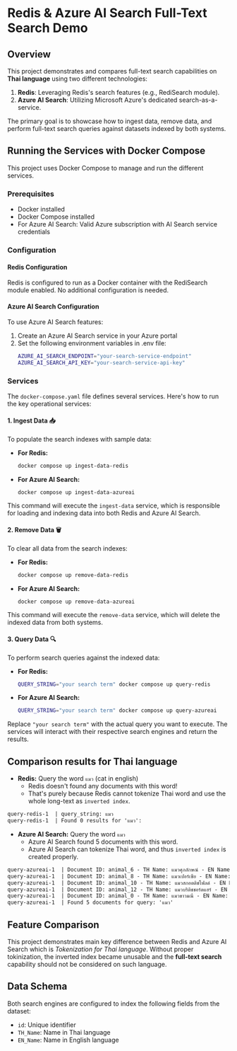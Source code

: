 # Redis & Azure AI Search Full-Text Search Demo

## Overview

This project demonstrates and compares full-text search capabilities on **Thai language** using two different technologies:

1.  **Redis**: Leveraging Redis's search features (e.g., RediSearch module).
2.  **Azure AI Search**: Utilizing Microsoft Azure's dedicated search-as-a-service.

The primary goal is to showcase how to ingest data, remove data, and perform full-text search queries against datasets indexed by both systems.

## Running the Services with Docker Compose

This project uses Docker Compose to manage and run the different services.

### Prerequisites

*   Docker installed
*   Docker Compose installed
*   For Azure AI Search: Valid Azure subscription with AI Search service credentials

### Configuration

#### Redis Configuration
Redis is configured to run as a Docker container with the RediSearch module enabled. No additional configuration is needed.

#### Azure AI Search Configuration
To use Azure AI Search features:

1. Create an Azure AI Search service in your Azure portal
2. Set the following environment variables in .env file:
   ```bash
   AZURE_AI_SEARCH_ENDPOINT="your-search-service-endpoint"
   AZURE_AI_SEARCH_API_KEY="your-search-service-api-key"
   ```

### Services

The `docker-compose.yaml` file defines several services. Here's how to run the key operational services:

#### 1. Ingest Data 📥

To populate the search indexes with sample data:

*   **For Redis:**
    ```bash
    docker compose up ingest-data-redis
    ```

*   **For Azure AI Search:**
    ```bash
    docker compose up ingest-data-azureai
    ```

This command will execute the `ingest-data` service, which is responsible for loading and indexing data into both Redis and Azure AI Search.

#### 2. Remove Data 🗑️

To clear all data from the search indexes:

*   **For Redis:**
    ```bash
    docker compose up remove-data-redis
    ```

*   **For Azure AI Search:**
    ```bash
    docker compose up remove-data-azureai
    ```
This command will execute the `remove-data` service, which will delete the indexed data from both systems.

#### 3. Query Data 🔍

To perform search queries against the indexed data:

*   **For Redis:**
    ```bash
    QUERY_STRING="your search term" docker compose up query-redis
    ```

*   **For Azure AI Search:**
    ```bash
    QUERY_STRING="your search term" docker compose up query-azureai
    ```

Replace `"your search term"` with the actual query you want to execute. The services will interact with their respective search engines and return the results.

## Comparison results for Thai language

- **Redis:** Query the word `แมว` (cat in english) 
    - Redis doesn't found any documents with this word!
    - That's purely because Redis cannot tokenize Thai word and use the whole long-text as `inverted index`.

```txt
query-redis-1  | query_string: แมว
query-redis-1  | Found 0 results for 'แมว':
```

- **Azure AI Search:** Query the word `แมว`
    - Azure AI Search found 5 documents with this word.
    - Azure AI Search can tokenize Thai word, and thus `inverted index` is created properly.

```txt
query-azureai-1  | Document ID: animal_6 - TH Name: แมวศุภลักษณ์ - EN Name: SUPHALAK
query-azureai-1  | Document ID: animal_8 - TH Name: แมวเปอร์เซีย - EN Name: PERSIANCAT
query-azureai-1  | Document ID: animal_10 - TH Name: แมวสกอตติชโฟลด์ - EN Name: SCOTTISHFLD
query-azureai-1  | Document ID: animal_12 - TH Name: แมวบริติชชอร์ตแฮร์ - EN Name: BRITISHSH
query-azureai-1  | Document ID: animal_0 - TH Name: แมวขาวมณี - EN Name: KHAOMANEE
query-azureai-1  | Found 5 documents for query: 'แมว'
```

## Feature Comparison

This project demonstrates main key difference between Redis and Azure AI Search which is *Tokenization for Thai language*. Without proper tokinization, the inverted index became unusable and the **full-text search** capability should not be considered on such language.

## Data Schema

Both search engines are configured to index the following fields from the dataset:
- `id`: Unique identifier
- `TH_Name`: Name in Thai language
- `EN_Name`: Name in English language
